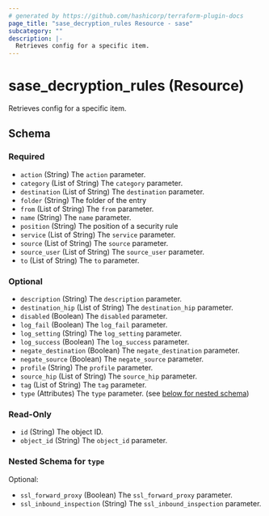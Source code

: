 ```yaml
---
# generated by https://github.com/hashicorp/terraform-plugin-docs
page_title: "sase_decryption_rules Resource - sase"
subcategory: ""
description: |-
  Retrieves config for a specific item.
---
```


# sase_decryption_rules (Resource)

Retrieves config for a specific item.



<!-- schema generated by tfplugindocs -->
## Schema

### Required

- `action` (String) The `action` parameter.
- `category` (List of String) The `category` parameter.
- `destination` (List of String) The `destination` parameter.
- `folder` (String) The folder of the entry
- `from` (List of String) The `from` parameter.
- `name` (String) The `name` parameter.
- `position` (String) The position of a security rule
- `service` (List of String) The `service` parameter.
- `source` (List of String) The `source` parameter.
- `source_user` (List of String) The `source_user` parameter.
- `to` (List of String) The `to` parameter.

### Optional

- `description` (String) The `description` parameter.
- `destination_hip` (List of String) The `destination_hip` parameter.
- `disabled` (Boolean) The `disabled` parameter.
- `log_fail` (Boolean) The `log_fail` parameter.
- `log_setting` (String) The `log_setting` parameter.
- `log_success` (Boolean) The `log_success` parameter.
- `negate_destination` (Boolean) The `negate_destination` parameter.
- `negate_source` (Boolean) The `negate_source` parameter.
- `profile` (String) The `profile` parameter.
- `source_hip` (List of String) The `source_hip` parameter.
- `tag` (List of String) The `tag` parameter.
- `type` (Attributes) The `type` parameter. (see [below for nested schema](#nestedatt--type))

### Read-Only

- `id` (String) The object ID.
- `object_id` (String) The `object_id` parameter.

<a id="nestedatt--type"></a>
### Nested Schema for `type`

Optional:

- `ssl_forward_proxy` (Boolean) The `ssl_forward_proxy` parameter.
- `ssl_inbound_inspection` (String) The `ssl_inbound_inspection` parameter.


